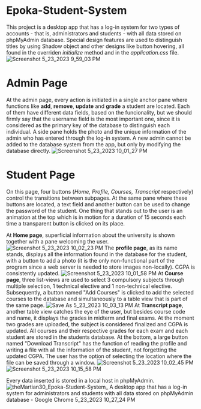 # Epoka-Student-System
This project is a desktop app that has a log-in system for two types of accounts - that is, administrators and students - with all data stored on phpMyAdmin database.
Special design features are used to distinguish titles by using Shadow object and other designs like button hovering, all found in the overriden *initialize* method and in the *application.css* file.
![Screenshot 5_23_2023 9_59_03 PM](https://github.com/theMartian30/Epoka-Student-System/assets/99083039/8ba15f0b-c1f2-496b-a708-57c27ea6610c)
# **Admin Page**
At the admin page, every action is initiated in a single anchor pane where functions like **add**, **remove**, **update** and **grade** a student are located. Each of them have different data fields, based on the funcionality, but we should firmly say that the username field is the most important one, since it is considered as the primary key of the database to distinguish each individual. 
A side pane holds the photo and the unique information of the admin who has entered through the log-in system. A new admin cannot be added to the database system from the app, but only by modifying the database directly.
![Screenshot 5_23_2023 10_01_27 PM](https://github.com/theMartian30/Epoka-Student-System/assets/99083039/8c81e0c0-fbb3-44e6-96c6-1e102163fd8a)
# **Student Page**
On this page, four buttons (*Home, Profile, Courses, Transcript* respectively) control the transitions between subpages. At the same pane where these buttons are located, a text field and another button can be used to change the password of the student. One thing that stands out to the user is an animation at the top which is in motion for a duration of 15 seconds each time a transparent button is clicked on its place.

At **Home page**, superficial information about the university is shown together with a pane welcoming the user.
![Screenshot 5_23_2023 10_02_23 PM](https://github.com/theMartian30/Epoka-Student-System/assets/99083039/e10e7103-2949-4414-892f-4870c59b99f1)
The **profile page**, as its name stands, displays all the information found in the database for the student, with a button to add a photo (it is the only non-functional part of the program since a web server is needed to store images non-locally). CGPA is consistently updated.
![Screenshot 5_23_2023 10_01_58 PM](https://github.com/theMartian30/Epoka-Student-System/assets/99083039/436b256d-31bb-4c1c-bf2f-ccdda10063f3)
At **Course page**, three list-views are used to select 3 compulsory subjects through multiple selection, 1 technical elective and 1 non-technical elective. Subsequently, a button named "Add Courses" is clicked to add the selected courses to the database and simultaneously to a table view that is part of the same page.
![Save As 5_23_2023 10_03_13 PM](https://github.com/theMartian30/Epoka-Student-System/assets/99083039/558fd095-5299-4f38-b7b7-7234017866e3)
At **Transcript page**, another table view catches the eye of the user, but besides course code and name, it displays the grades in midterm and final exams. At the moment two grades are uploaded, the subject is considered finalized and CGPA is updated. All courses and their respective grades for each exam and each student are stored in the students database. At the bottom, a large button named "Download Transcript" has the function of reading the profile and writing a file with all the information of the student, not forgetting the updated CGPA. The user has the option of selecting the location where the file can be saved through a window.
![Screenshot 5_23_2023 10_02_45 PM](https://github.com/theMartian30/Epoka-Student-System/assets/99083039/84ee100d-2d34-4b13-950e-77cbc49b351f)
![Screenshot 5_23_2023 10_15_58 PM](https://github.com/theMartian30/Epoka-Student-System/assets/99083039/d962d1f8-a2ae-40f3-bfb5-fcd72d87efe3)

Every data inserted is stored in a local host in phpMyAdmin.
![theMartian30_Epoka-Student-System_ A desktop app that has a log-in system for administrators and students with all data stored on phpMyAdmin database  - Google Chrome 5_23_2023 10_27_24 PM](https://github.com/theMartian30/Epoka-Student-System/assets/99083039/7cc603de-061e-4d4e-98e7-b8bd23ca2e96)
